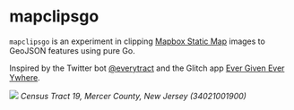 # mapclipsgo

```mapclipsgo``` is an experiment in clipping [Mapbox Static Map](https://www.mapbox.com/static-maps) images to GeoJSON features using pure Go. 

Inspired by the Twitter bot [@everytract](https://twitter.com/everytract/status/1382397269429907457) and the Glitch app [Ever Given Ever Ywhere](https://evergiven-everywhere.glitch.me/).

![](images/clip_34021001900.png)
*Census Tract 19, Mercer County, New Jersey (34021001900)*


